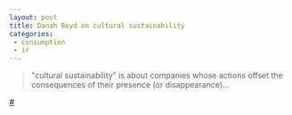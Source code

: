 ```yaml
---
layout: post
title: Danah Boyd on cultural sustainability
categories:
 - consumption
 - ir
---
```


>"cultural sustainability" is about companies whose actions offset the
consequences of their presence (or disappearance)...

[#](http://www.zephoria.org/thoughts/archives/2008/03/08/cultural_sustai.html)
